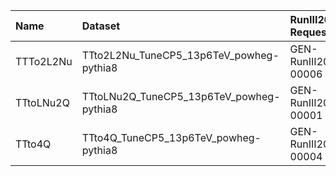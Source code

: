| Name      | Dataset                                  | RunIII2024Summer24 Root Request     | Root Status                      | NanoV15 Status                       |
|:----------|:-----------------------------------------|:------------------------------------|:---------------------------------|:-------------------------------------|
| TTTo2L2Nu | TTto2L2Nu_TuneCP5_13p6TeV_powheg-pythia8 | GEN-RunIII2024Summer24wmLHEGS-00006 | $${\color{green}\textbf{DONE}}$$ | $${\color{blue}\textbf{SUBMITTED}}$$ |
| TTtoLNu2Q | TTtoLNu2Q_TuneCP5_13p6TeV_powheg-pythia8 | GEN-RunIII2024Summer24wmLHEGS-00001 | $${\color{green}\textbf{DONE}}$$ | $${\color{blue}\textbf{SUBMITTED}}$$ |
| TTto4Q    | TTto4Q_TuneCP5_13p6TeV_powheg-pythia8    | GEN-RunIII2024Summer24wmLHEGS-00004 | $${\color{green}\textbf{DONE}}$$ | $${\color{blue}\textbf{SUBMITTED}}$$ |